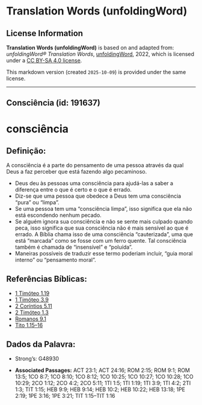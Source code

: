 # Translation Words (unfoldingWord)

## License Information

**Translation Words (unfoldingWord)** is based on and adapted from: _unfoldingWord® Translation Words_, [unfoldingWord](https://unfoldingword.org/utw), 2022, which is licensed under a [CC BY-SA 4.0 license](https://creativecommons.org/licenses/by-sa/4.0/legalcode.en).

This markdown version (created `2025-10-09`) is provided under the same license.



--------------------------------

## Consciência (id: 191637)

consciência
===========

Definição:
----------

A consciência é a parte do pensamento de uma pessoa através da qual Deus a faz perceber que está fazendo algo pecaminoso.

* Deus deu às pessoas uma consciência para ajudá\-las a saber a diferença entre o que é certo e o que é errado.
* Diz\-se que uma pessoa que obedece a Deus tem uma consciência “pura” ou “limpa”.
* Se uma pessoa tem uma “consciência limpa”, isso significa que ela não está escondendo nenhum pecado.
* Se alguém ignora sua consciência e não se sente mais culpado quando peca, isso significa que sua consciência não é mais sensível ao que é errado. A Bíblia chama isso de uma consciência “cauterizada”, uma que está “marcada” como se fosse com um ferro quente. Tal consciência também é chamada de “insensível” e “poluída”.
* Maneiras possíveis de traduzir esse termo poderiam incluir, “guia moral interno” ou “pensamento moral”.

Referências Bíblicas:
---------------------

* [1 Timóteo 1\.19](https://ref.ly/1Tim1:19)
* [1 Timóteo 3\.9](https://ref.ly/1Tim3:9)
* [2 Coríntios 5\.11](https://ref.ly/2Cor5:11)
* [2 Timóteo 1\.3](https://ref.ly/2Tim1:3)
* [Romanos 9\.1](https://ref.ly/Rom9:1)
* [Tito 1\.15–16](https://ref.ly/Titus1:15-Titus1:16)

Dados da Palavra:
-----------------

* Strong’s: G48930

* **Associated Passages:** ACT 23:1; ACT 24:16; ROM 2:15; ROM 9:1; ROM 13:5; 1CO 8:7; 1CO 8:10; 1CO 8:12; 1CO 10:25; 1CO 10:27; 1CO 10:28; 1CO 10:29; 2CO 1:12; 2CO 4:2; 2CO 5:11; 1TI 1:5; 1TI 1:19; 1TI 3:9; 1TI 4:2; 2TI 1:3; TIT 1:15; HEB 9:9; HEB 9:14; HEB 10:2; HEB 10:22; HEB 13:18; 1PE 2:19; 1PE 3:16; 1PE 3:21; TIT 1:15–TIT 1:16

